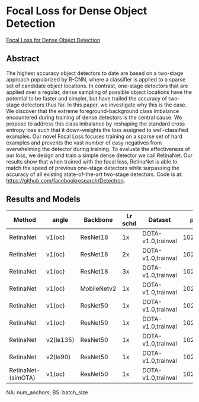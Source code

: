 # Focal Loss for Dense Object Detection

[Focal Loss for Dense Object Detection](http://arxiv.org/abs/1708.02002)

## Abstract

The highest accuracy object detectors to date are based on a two-stage approach popularized by R-CNN, where a classifier is applied to a sparse set of candidate object locations. In contrast, one-stage detectors that are applied over a regular, dense sampling of possible object locations have the potential to be faster and simpler, but have trailed the accuracy of two-stage detectors thus far. In this paper, we investigate why this is the case. We discover that the extreme foreground-background class imbalance encountered during training of dense detectors is the central cause. We propose to address this class imbalance by reshaping the standard cross entropy loss such that it down-weights the loss assigned to well-classified examples. Our novel Focal Loss focuses training on a sparse set of hard examples and prevents the vast number of easy negatives from overwhelming the detector during training. To evaluate the effectiveness of our loss, we design and train a simple dense detector we call RetinaNet. Our results show that when trained with the focal loss, RetinaNet is able to match the speed of previous one-stage detectors while surpassing the accuracy of all existing state-of-the-art two-stage detectors. Code is at: https://github.com/facebookresearch/Detectron.

## Results and Models

| Method             | angle     | Backbone    | Lr schd | Dataset            | preprocess    |  NA  |  BS  | loss | $AP_{0.5}$ | $AP_{0.75}$ | $mAP$ |
| ------------------ | --------- | ----------- | ------- | ------------------ | ------------- | :--: | :--: | ---- | ---------- | ----------- | ----- |
| RetinaNet          | v1(oc)    | ResNet18    | 1x      | DOTA-v1.0,trainval | 1024x1024,200 |  1   |  2   | RIoU | 65.04      | 36.10       | 36.50 |
| RetinaNet          | v1(oc)    | ResNet18    | 2x      | DOTA-v1.0,trainval | 1024x1024,200 |  1   |  2   | RIoU | 68.79      | 39.21       | 39.01 |
| RetinaNet          | v1(oc)    | ResNet18    | 3x      | DOTA-v1.0,trainval | 1024x1024,200 |  1   |  2   | RIoU | 69.29      | 39.45       | 39.75 |
| RetinaNet          | v1(oc)    | MobileNetv2 | 1x      | DOTA-v1.0,trainval | 1024x1024,200 |  1   |  2   | RIoU | 63.54      | 33.00       | 34.21 |
| RetinaNet          | v1(oc)    | ResNet50    | 1x      | DOTA-v1.0,trainval | 1024x1024,200 |  1   |  2   | RIoU | 69.02      | 37.58       | 38.48 |
| RetinaNet          | v1(oc)    | ResNet50    | 1x      | DOTA-v1.0,trainval | 1024x1024,200 |  9   |  2   | RIoU | 68.82      | 38.94       | 39.49 |
| RetinaNet          | v2(le135) | ResNet50    | 1x      | DOTA-v1.0,trainval | 1024x1024,200 |  9   |  2   | L1   | 67.45      | 36.44       | 38.20 |
| RetinaNet          | v2(le90)  | ResNet50    | 1x      | DOTA-v1.0,trainval | 1024x1024,200 |  9   |  2   | L1   | 67.70      | 41.41       | 40.23 |
| RetinaNet-(simOTA) | v1(oc)    | ResNet50    | 1x      | DOTA-v1.0,trainval | 1024x1024,200 |  1   |  2   | RIoU | 69.07      | 38.01       | 38.55 |

NA: num_anchors; BS: batch_size